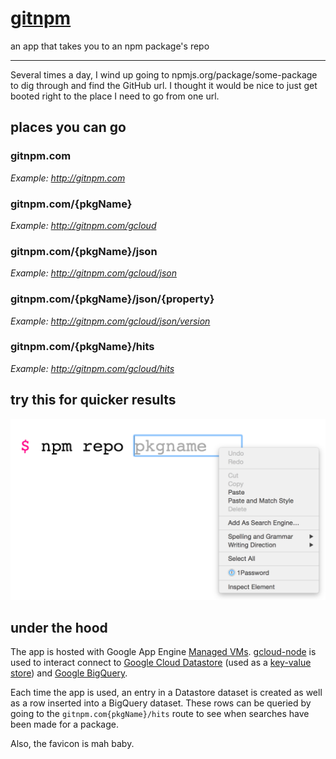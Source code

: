 # [gitnpm](http://gitnpm.com)
an app that takes you to an npm package's repo
- - -

Several times a day, I wind up going to npmjs.org/package/some-package to dig through and find the GitHub url. I thought it would be nice to just get booted right to the place I need to go from one url.

## places you can go

### gitnpm.com
*Example: http://gitnpm.com*

### gitnpm.com/{pkgName}
*Example: http://gitnpm.com/gcloud*

### gitnpm.com/{pkgName}/json
*Example: http://gitnpm.com/gcloud/json*

### gitnpm.com/{pkgName}/json/{property}
*Example: http://gitnpm.com/gcloud/json/version*

### gitnpm.com/{pkgName}/hits
*Example: http://gitnpm.com/gcloud/hits*

## try this for quicker results

![Add gitnpm as a custom search engine](custom-search.png)

## under the hood

The app is hosted with Google App Engine [Managed VMs](https://cloud.google.com/appengine/docs/managed-vms). [gcloud-node](https://github.com/GoogleCloudPlatform/gcloud-node) is used to interact connect to [Google Cloud Datastore](https://cloud.google.com/datastore/docs) (used as a [key-value store](https://github.com/stephenplusplus/gcloud-kvstore)) and [Google BigQuery](https://cloud.google.com/bigquery/what-is-bigquery).

Each time the app is used, an entry in a Datastore dataset is created as well as a row inserted into a BigQuery dataset. These rows can be queried by going to the `gitnpm.com{pkgName}/hits` route to see when searches have been made for a package.

Also, the favicon is mah baby.
